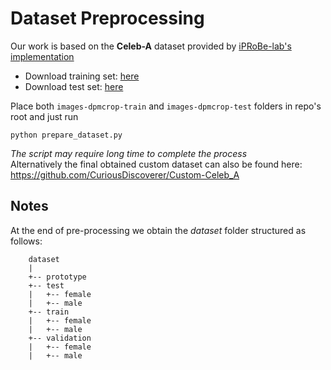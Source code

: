 # Dataset Preprocessing

Our work is based on the **Celeb-A** dataset provided by 
[iPRoBe-lab's implementation](https://github.com/iPRoBe-lab/semi-adversarial-networks)

- Download training set: [here](https://drive.google.com/file/d/1sd3TyefiPqvxIdoGl7Ysm3rxnjSDgP5h/)
- Download test set: [here](https://drive.google.com/open?id=12m2oQzkt3aXxOSPSRugqGwwertVA9pAa)

Place both `images-dpmcrop-train` and `images-dpmcrop-test` folders in repo's root and just run  
```
python prepare_dataset.py
```
*The script may require long time to complete the process*
<br/>Alternatively the final obtained custom dataset can also be found here:
https://github.com/CuriousDiscoverer/Custom-Celeb_A

## Notes
At the end of pre-processing we obtain the *dataset* folder structured as follows:

``` 
    dataset
    |   
    +-- prototype
    +-- test
    |   +-- female
    |   +-- male
    +-- train
    |   +-- female
    |   +-- male
    +-- validation
    |   +-- female
    |   +-- male
```

